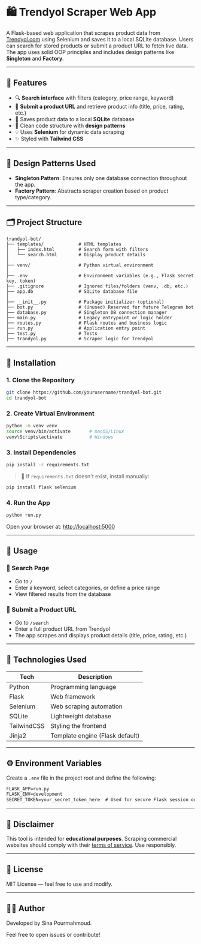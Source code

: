 # 🛍️ Trendyol Scraper Web App

A Flask-based web application that scrapes product data from [Trendyol.com](https://www.trendyol.com/) using Selenium and saves it to a local SQLite database. Users can search for stored products or submit a product URL to fetch live data. The app uses solid OOP principles and includes design patterns like **Singleton** and **Factory**.

---

## 📌 Features

- 🔍 **Search interface** with filters (category, price range, keyword)
- 🔗 **Submit a product URL** and retrieve product info (title, price, rating, etc.)
- 📂 Saves product data to a local **SQLite** database
- 🧱 Clean code structure with **design patterns**
- 💡 Uses **Selenium** for dynamic data scraping
- ✨ Styled with **Tailwind CSS**

---

## 🧠 Design Patterns Used

- **Singleton Pattern**: Ensures only one database connection throughout the app.
- **Factory Pattern**: Abstracts scraper creation based on product type/category.

---

## 🗂️ Project Structure

```
trandyol-bot/
├── templates/             # HTML templates
│   ├── index.html         # Search form with filters
│   └── search.html        # Display product details
│
├── venv/                  # Python virtual environment
│
├── .env                   # Environment variables (e.g., Flask secret key, token)
├── .gitignore             # Ignored files/folders (venv, .db, etc.)
├── app.db                 # SQLite database file
│
├── __init__.py            # Package initializer (optional)
├── bot.py                 # (Unused) Reserved for future Telegram bot
├── database.py            # Singleton DB connection manager
├── main.py                # Legacy entrypoint or logic holder
├── routes.py              # Flask routes and business logic
├── run.py                 # Application entry point
├── test.py                # Tests
├── trandyol.py            # Scraper logic for Trendyol
```

---

## 🚀 Installation

### 1. Clone the Repository

```bash
git clone https://github.com/yourusername/trandyol-bot.git
cd trandyol-bot
```

### 2. Create Virtual Environment

```bash
python -m venv venv
source venv/bin/activate       # macOS/Linux
venv\Scripts\activate          # Windows
```

### 3. Install Dependencies

```bash
pip install -r requirements.txt
```

> 📝 If `requirements.txt` doesn't exist, install manually:

```bash
pip install flask selenium
```

### 4. Run the App

```bash
python run.py
```

Open your browser at: [http://localhost:5000](http://localhost:5000)

---

## 🧪 Usage

### 🔎 Search Page

- Go to `/`
- Enter a keyword, select categories, or define a price range
- View filtered results from the database

### 🔗 Submit a Product URL

- Go to `/search`
- Enter a full product URL from Trendyol
- The app scrapes and displays product details (title, price, rating, etc.)

---

## 🧠 Technologies Used

| Tech        | Description                     |
| ----------- | ------------------------------- |
| Python      | Programming language            |
| Flask       | Web framework                   |
| Selenium    | Web scraping automation         |
| SQLite      | Lightweight database            |
| TailwindCSS | Styling the frontend            |
| Jinja2      | Template engine (Flask default) |

---

## ⚙️ Environment Variables

Create a `.env` file in the project root and define the following:

```txt
FLASK_APP=run.py
FLASK_ENV=development
SECRET_TOKEN=your_secret_token_here  # Used for secure Flask session or API access
```

---

## 🚫 Disclaimer

This tool is intended for **educational purposes**. Scraping commercial websites should comply with their [terms of service](https://www.trendyol.com/sayfa/kullanim-sartlari). Use responsibly.

---

## 📄 License

MIT License — feel free to use and modify.

---

## 👨‍💼 Author

Developed by Sina Pourmahmoud.

Feel free to open issues or contribute!


